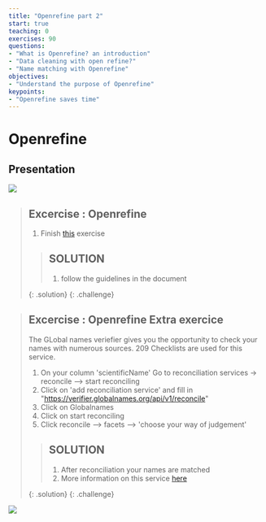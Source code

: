 ```yaml
---
title: "Openrefine part 2"
start: true
teaching: 0
exercises: 90
questions:
- "What is Openrefine? an introduction"
- "Data cleaning with open refine?"
- "Name matching with Openrefine"
objectives:
- "Understand the purpose of Openrefine"
keypoints:
- "Openrefine saves time"
---
```


# Openrefine

## Presentation

<a href="https://docs.google.com/presentation/d/1wtvqjm8XxbfYOzmkE03yTux42KmN2c-sDyK-EgH_q5M/edit?usp=sharing">
    <img src="{{ '/assets/img/openrefine.PNG' | relative_url }}">
  </a>


> ## Excercise : Openrefine
> 
> 1. Finish [this](https://drive.google.com/file/d/1KKkqfjAtkaV80Xs1vd0ycTeaJwztxU3b/view?usp=drive_link) exercise
> 
>    
> > ## SOLUTION
> > 1. follow the guidelines in the document
> > 
> {: .solution}
{: .challenge}
>

> ## Excercise : Openrefine Extra exercice
> The GLobal names veriefier gives you the opportunity to check your names with numerous sources. 209 Checklists are used for this service.
> 
> 1. On your column 'scientificName' Go to reconciliation services -> reconcile --> start reconciling 
> 2. Click on 'add reconciliation service' and fill in "https://verifier.globalnames.org/api/v1/reconcile"
> 3. Click on Globalnames
> 4. Click on start reconciling
> 5. Click reconcile --> facets --> 'choose your way of judgement'
> 
>    
> > ## SOLUTION
> > 1. After reconciliation your names are matched
> > 2. More information on this service [here](https://github.com/gnames/gnverifier/wiki/OpenRefine-readme)
> > 
> {: .solution}
{: .challenge}

<a href="https://drive.google.com/file/d/1KKkqfjAtkaV80Xs1vd0ycTeaJwztxU3b/view?usp=drive_link">
    <img src="{{ '/assets/img/openrefine_tutorial.PNG' | relative_url }}">
  </a>

